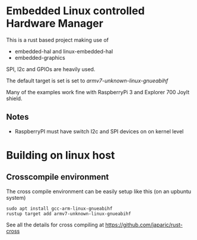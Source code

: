 # Embedded Linux controlled Hardware Manager


This is a rust based project making use of

* embedded-hal and linux-embedded-hal
* embedded-graphics

SPI, I2c and GPIOs are heavily used.

The default target is set is set to *armv7-unknown-linux-gnueabihf*


Many of the examples work fine with RaspberryPi 3 and Explorer 700 JoyIt shield.

## Notes

* RaspberryPI must have switch I2c and SPI devices on on kernel level


# Building on linux host

## Crosscompile environment

The cross compile environment can be easily setup like this (on an upbuntu system)

```
sudo apt install gcc-arm-linux-gnueabihf
rustup target add armv7-unknown-linux-gnueabihf

```

See all the details for cross compiling at https://github.com/japaric/rust-cross